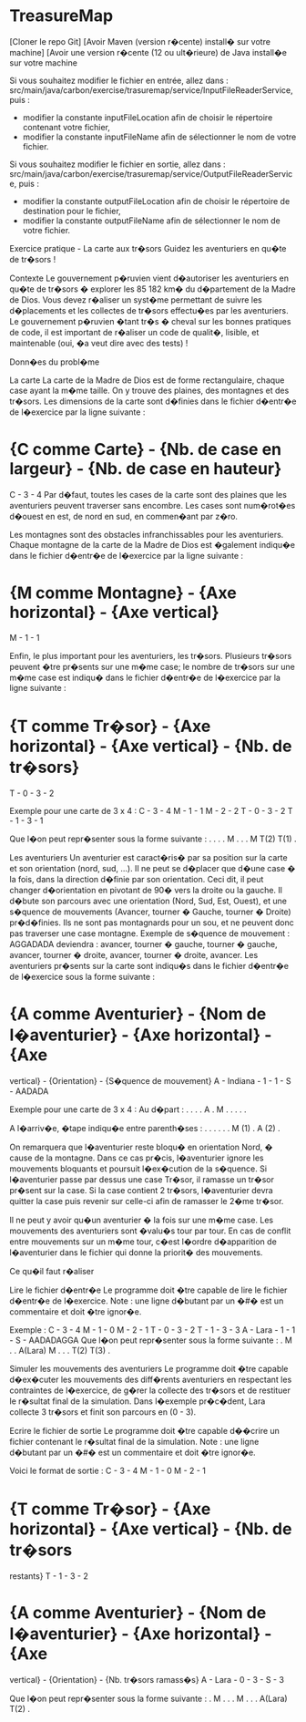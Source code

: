 # TreasureMap
[Cloner le repo Git]
[Avoir Maven (version r�cente) install� sur votre machine]
[Avoir une version r�cente (12 ou ult�rieure) de Java install�e sur votre machine

Si vous souhaitez modifier le fichier en entrée, allez dans :
src/main/java/carbon/exercise/trasuremap/service/InputFileReaderService, puis :
- modifier la constante inputFileLocation afin de choisir le répertoire contenant votre fichier,
- modifier la constante inputFileName afin de sélectionner le nom de votre fichier.

Si vous souhaitez modifier le fichier en sortie, allez dans :
src/main/java/carbon/exercise/trasuremap/service/OutputFileReaderService, puis :
- modifier la constante outputFileLocation afin de choisir le répertoire de destination pour le fichier,
- modifier la constante outputFileName afin de sélectionner le nom de votre fichier.


Exercice pratique - La carte aux tr�sors
Guidez les aventuriers en qu�te de tr�sors !

Contexte
Le gouvernement p�ruvien vient d�autoriser les aventuriers en qu�te de tr�sors � explorer les 85 182
km� du d�partement de la Madre de Dios. Vous devez r�aliser un syst�me permettant de suivre les
d�placements et les collectes de tr�sors effectu�es par les aventuriers. Le gouvernement p�ruvien
�tant tr�s � cheval sur les bonnes pratiques de code, il est important de r�aliser un code de qualit�,
lisible, et maintenable (oui, �a veut dire avec des tests) !

Donn�es du probl�me

La carte
La carte de la Madre de Dios est de forme rectangulaire, chaque case ayant la m�me taille. On y
trouve des plaines, des montagnes et des tr�sors.
Les dimensions de la carte sont d�finies dans le fichier d�entr�e de l�exercice par la ligne suivante :
# {C comme Carte} - {Nb. de case en largeur} - {Nb. de case en hauteur}
C - 3 - 4
Par d�faut, toutes les cases de la carte sont des plaines que les aventuriers peuvent traverser sans
encombre. Les cases sont num�rot�es d�ouest en est, de nord en sud, en commen�ant par z�ro.

Les montagnes sont des obstacles infranchissables pour les aventuriers. Chaque montagne de la
carte de la Madre de Dios est �galement indiqu�e dans le fichier d�entr�e de l�exercice par la ligne
suivante :
# {M comme Montagne} - {Axe horizontal} - {Axe vertical}
M - 1 - 1

Enfin, le plus important pour les aventuriers, les tr�sors. Plusieurs tr�sors peuvent �tre pr�sents sur
une m�me case; le nombre de tr�sors sur une m�me case est indiqu� dans le fichier d�entr�e de
l�exercice par la ligne suivante :
# {T comme Tr�sor} - {Axe horizontal} - {Axe vertical} - {Nb. de tr�sors}
T - 0 - 3 - 2

Exemple pour une carte de 3 x 4 :
C - 3 - 4
M - 1 - 1
M - 2 - 2
T - 0 - 3 - 2
T - 1 - 3 - 1

Que l�on peut repr�senter sous la forme suivante :
. . .
. M .
. . M
T(2) T(1) .

Les aventuriers
Un aventurier est caract�ris� par sa position sur la carte et son orientation (nord, sud, ...). Il ne peut
se d�placer que d�une case � la fois, dans la direction d�finie par son orientation. Ceci dit, il peut
changer d�orientation en pivotant de 90� vers la droite ou la gauche. Il d�bute son parcours avec une
orientation (Nord, Sud, Est, Ouest), et une s�quence de mouvements (Avancer, tourner � Gauche,
tourner � Droite) pr�d�finies. Ils ne sont pas montagnards pour un sou, et ne peuvent donc pas
traverser une case montagne.
Exemple de s�quence de mouvement :
AGGADADA deviendra : avancer, tourner � gauche, tourner � gauche, avancer, tourner � droite,
avancer, tourner � droite, avancer.
Les aventuriers pr�sents sur la carte sont indiqu�s dans le fichier d�entr�e de l�exercice sous la forme
suivante :
# {A comme Aventurier} - {Nom de l�aventurier} - {Axe horizontal} - {Axe
vertical} - {Orientation} - {S�quence de mouvement}
A - Indiana - 1 - 1 - S - AADADA

Exemple pour une carte de 3 x 4 :
Au d�part :
. . .
. A .
M . .
. . .

A l�arriv�e, �tape indiqu�e entre parenth�ses :
. . .
. . .
M (1) .
A (2) .

On remarquera que l�aventurier reste bloqu� en orientation Nord, � cause de la montagne. Dans ce
cas pr�cis, l�aventurier ignore les mouvements bloquants et poursuit l�ex�cution de la s�quence.
Si l�aventurier passe par dessus une case Tr�sor, il ramasse un tr�sor pr�sent sur la case. Si la case
contient 2 tr�sors, l�aventurier devra quitter la case puis revenir sur celle-ci afin de ramasser le 2�me
tr�sor.

Il ne peut y avoir qu�un aventurier � la fois sur une m�me case. Les mouvements des aventuriers sont
�valu�s tour par tour. En cas de conflit entre mouvements sur un m�me tour, c�est l�ordre d�apparition
de l�aventurier dans le fichier qui donne la priorit� des mouvements.

Ce qu�il faut r�aliser

Lire le fichier d�entr�e
Le programme doit �tre capable de lire le fichier d�entr�e de l�exercice.
Note : une ligne d�butant par un �#� est un commentaire et doit �tre ignor�e.

Exemple :
C - 3 - 4
M - 1 - 0
M - 2 - 1
T - 0 - 3 - 2
T - 1 - 3 - 3
A - Lara - 1 - 1 - S - AADADAGGA
Que l�on peut repr�senter sous la forme suivante :
. M .
. A(Lara) M
. . .
T(2) T(3) .

Simuler les mouvements des aventuriers
Le programme doit �tre capable d�ex�cuter les mouvements des diff�rents aventuriers en respectant
les contraintes de l�exercice, de g�rer la collecte des tr�sors et de restituer le r�sultat final de la
simulation.
Dans l�exemple pr�c�dent, Lara collecte 3 tr�sors et finit son parcours en (0 - 3).

Ecrire le fichier de sortie
Le programme doit �tre capable d��crire un fichier contenant le r�sultat final de la simulation.
Note : une ligne d�butant par un �#� est un commentaire et doit �tre ignor�e.

Voici le format de sortie :
C - 3 - 4
M - 1 - 0
M - 2 - 1
# {T comme Tr�sor} - {Axe horizontal} - {Axe vertical} - {Nb. de tr�sors
restants}
T - 1 - 3 - 2
# {A comme Aventurier} - {Nom de l�aventurier} - {Axe horizontal} - {Axe
vertical} - {Orientation} - {Nb. tr�sors ramass�s}
A - Lara - 0 - 3 - S - 3

Que l�on peut repr�senter sous la forme suivante :
. M .
. . M
. . .
A(Lara) T(2) .